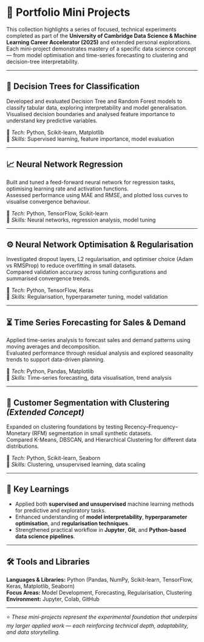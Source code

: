 # 🧩 Portfolio Mini Projects

This collection highlights a series of focused, technical experiments completed as part of the **University of Cambridge Data Science & Machine Learning Career Accelerator (2025)** and extended personal explorations.  
Each mini-project demonstrates mastery of a specific data science concept — from model optimisation and time-series forecasting to clustering and decision-tree interpretability.

---

## 🌳 Decision Trees for Classification
Developed and evaluated Decision Tree and Random Forest models to classify tabular data, exploring interpretability and model generalisation.  
Visualised decision boundaries and analysed feature importance to understand key predictive variables.

🔹 *Tech:* Python, Scikit-learn, Matplotlib  
🔹 *Skills:* Supervised learning, feature importance, model evaluation

---

## 📈 Neural Network Regression
Built and tuned a feed-forward neural network for regression tasks, optimising learning rate and activation functions.  
Assessed performance using MAE and RMSE, and plotted loss curves to visualise convergence behaviour.

🔹 *Tech:* Python, TensorFlow, Scikit-learn  
🔹 *Skills:* Neural networks, regression analysis, model tuning

---

## ⚙️ Neural Network Optimisation & Regularisation
Investigated dropout layers, L2 regularisation, and optimiser choice (Adam vs RMSProp) to reduce overfitting in small datasets.  
Compared validation accuracy across tuning configurations and summarised convergence trends.

🔹 *Tech:* Python, TensorFlow, Keras  
🔹 *Skills:* Regularisation, hyperparameter tuning, model validation

---

## ⏳ Time Series Forecasting for Sales & Demand
Applied time-series analysis to forecast sales and demand patterns using moving averages and decomposition.  
Evaluated performance through residual analysis and explored seasonality trends to support data-driven planning.

🔹 *Tech:* Python, Pandas, Matplotlib  
🔹 *Skills:* Time-series forecasting, data visualisation, trend analysis

---

## 👥 Customer Segmentation with Clustering *(Extended Concept)*
Expanded on clustering foundations by testing Recency–Frequency–Monetary (RFM) segmentation in small synthetic datasets.  
Compared K-Means, DBSCAN, and Hierarchical Clustering for different data distributions.

🔹 *Tech:* Python, Scikit-learn, Seaborn  
🔹 *Skills:* Clustering, unsupervised learning, data scaling

---

## 🧠 Key Learnings
- Applied both **supervised and unsupervised** machine learning methods for predictive and exploratory tasks.  
- Enhanced understanding of **model interpretability**, **hyperparameter optimisation**, and **regularisation techniques**.  
- Strengthened practical workflow in **Jupyter**, **Git**, and **Python-based data science pipelines**.

---

## 🛠️ Tools and Libraries
**Languages & Libraries:** Python (Pandas, NumPy, Scikit-learn, TensorFlow, Keras, Matplotlib, Seaborn)  
**Focus Areas:** Model Development, Forecasting, Regularisation, Clustering  
**Environment:** Jupyter, Colab, GitHub  

---

⭐ *These mini-projects represent the experimental foundation that underpins my larger applied work — each reinforcing technical depth, adaptability, and data storytelling.*
